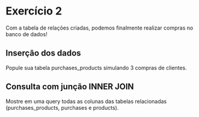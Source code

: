 # Exercício 2
Com a tabela de relações criadas, podemos finalmente realizar compras no banco de dados!

## Inserção dos dados
Popule sua tabela purchases_products simulando 3 compras de clientes.<br>

## Consulta com junção INNER JOIN
Mostre em uma query todas as colunas das tabelas relacionadas (purchases_products, purchases e products).
